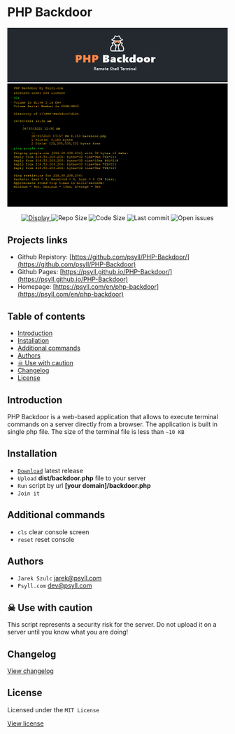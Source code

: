 # PHP Backdoor

![PHP Backdoor](assets/img/header.png "PHP Backdoor")
![PHP Backdoor](assets/img/screenshot.png "PHP Backdoor")



<p align="center">
	<a href="https://github.com/psyll/Noty-JS/blob/master/LICENSE">
		<img src="https://badgen.net/badge/license/mit" alt="Display">
	</a>
	<img src="https://img.shields.io/github/repo-size/psyll/PHP-Backdoor" alt="Repo Size">
	<img src="https://img.shields.io/github/languages/code-size/psyll/PHP-Backdoor" alt="Code Size">
	<img src="https://img.shields.io/github/last-commit/psyll/PHP-Backdoor" alt="Last commit">
	<img src="https://img.shields.io/github/issues-raw/psyll/PHP-Backdoor" alt="Open issues">

</p>


## Projects links

- Github Repistory: [https://github.com/psyll/PHP-Backdoor/](https://github.com/psyll/PHP-Backdoor)
- Github Pages: [https://psyll.github.io/PHP-Backdoor/](https://psyll.github.io/PHP-Backdoor)
- Homepage: [https://psyll.com/en/php-backdoor](https://psyll.com/en/php-backdoor)

## Table of contents

  * [Introduction](#introduction)
  * [Installation](#installation)
  * [Additional commands](#additional-commands)
  * [Authors](#authors)
  * [&#9760; Use with caution](#-use-with-caution)
  * [Changelog](#changelog)
  * [License](#license)

## Introduction

PHP Backdoor is a web-based application that allows to execute terminal commands on a server directly from a browser. The application is built in single php file. The size of the terminal file is less than `~10 KB`

## Installation

- [`Download`](https://github.com/psyll/PHP-Backdoor/releases) latest release
- `Upload` **dist/backdoor.php** file to your server
- `Run` script by url **[your domain]/backdoor.php**
- `Join it`

## Additional commands

- `cls` clear console screen
- `reset` reset console

## Authors

- `Jarek Szulc` <jarek@psyll.com>
- `Psyll.com` <dev@psyll.com>

##  &#9760; Use with caution

This script represents a security risk for the server. Do not upload it on a server until you know what you are doing!

## Changelog

[View changelog](https://github.com/psyll/PHP-Backdoor/blob/master/CHANGELOG.md)

## License

Licensed under the `MIT License`

[View license](https://github.com/psyll/PHP-Backdoor/blob/master/LICENSE)
